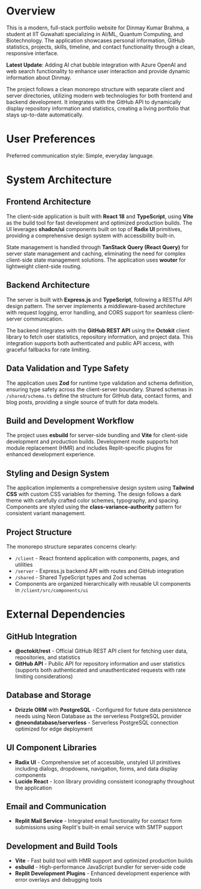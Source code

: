 # Overview

This is a modern, full-stack portfolio website for Dinmay Kumar Brahma, a student at IIT Guwahati specializing in AI/ML, Quantum Computing, and Biotechnology. The application showcases personal information, GitHub statistics, projects, skills, timeline, and contact functionality through a clean, responsive interface. 

**Latest Update**: Adding AI chat bubble integration with Azure OpenAI and web search functionality to enhance user interaction and provide dynamic information about Dinmay.

The project follows a clean monorepo structure with separate client and server directories, utilizing modern web technologies for both frontend and backend development. It integrates with the GitHub API to dynamically display repository information and statistics, creating a living portfolio that stays up-to-date automatically.

# User Preferences

Preferred communication style: Simple, everyday language.

# System Architecture

## Frontend Architecture
The client-side application is built with **React 18** and **TypeScript**, using **Vite** as the build tool for fast development and optimized production builds. The UI leverages **shadcn/ui** components built on top of **Radix UI** primitives, providing a comprehensive design system with accessibility built-in.

State management is handled through **TanStack Query (React Query)** for server state management and caching, eliminating the need for complex client-side state management solutions. The application uses **wouter** for lightweight client-side routing.

## Backend Architecture
The server is built with **Express.js** and **TypeScript**, following a RESTful API design pattern. The server implements a middleware-based architecture with request logging, error handling, and CORS support for seamless client-server communication.

The backend integrates with the **GitHub REST API** using the **Octokit** client library to fetch user statistics, repository information, and project data. This integration supports both authenticated and public API access, with graceful fallbacks for rate limiting.

## Data Validation and Type Safety
The application uses **Zod** for runtime type validation and schema definition, ensuring type safety across the client-server boundary. Shared schemas in `/shared/schema.ts` define the structure for GitHub data, contact forms, and blog posts, providing a single source of truth for data models.

## Build and Development Workflow
The project uses **esbuild** for server-side bundling and **Vite** for client-side development and production builds. Development mode supports hot module replacement (HMR) and includes Replit-specific plugins for enhanced development experience.

## Styling and Design System
The application implements a comprehensive design system using **Tailwind CSS** with custom CSS variables for theming. The design follows a dark theme with carefully crafted color schemes, typography, and spacing. Components are styled using the **class-variance-authority** pattern for consistent variant management.

## Project Structure
The monorepo structure separates concerns clearly:
- `/client` - React frontend application with components, pages, and utilities
- `/server` - Express.js backend API with routes and GitHub integration
- `/shared` - Shared TypeScript types and Zod schemas
- Components are organized hierarchically with reusable UI components in `/client/src/components/ui`

# External Dependencies

## GitHub Integration
- **@octokit/rest** - Official GitHub REST API client for fetching user data, repositories, and statistics
- **GitHub API** - Public API for repository information and user statistics (supports both authenticated and unauthenticated requests with rate limiting considerations)

## Database and Storage
- **Drizzle ORM** with **PostgreSQL** - Configured for future data persistence needs using Neon Database as the serverless PostgreSQL provider
- **@neondatabase/serverless** - Serverless PostgreSQL connection optimized for edge deployment

## UI Component Libraries
- **Radix UI** - Comprehensive set of accessible, unstyled UI primitives including dialogs, dropdowns, navigation, forms, and data display components
- **Lucide React** - Icon library providing consistent iconography throughout the application

## Email and Communication
- **Replit Mail Service** - Integrated email functionality for contact form submissions using Replit's built-in email service with SMTP support

## Development and Build Tools
- **Vite** - Fast build tool with HMR support and optimized production builds
- **esbuild** - High-performance JavaScript bundler for server-side code
- **Replit Development Plugins** - Enhanced development experience with error overlays and debugging tools